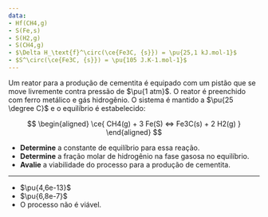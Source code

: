```yaml
---
data:
- Hf(CH4,g)
- S(Fe,s)
- S(H2,g)
- S(CH4,g)
- $\Delta H_\text{f}^\circ(\ce{Fe3C, {s}}) = \pu{25,1 kJ.mol-1}$
- $S^\circ(\ce{Fe3C, {s}}) = \pu{105 J.K-1.mol-1}$
---
```


Um reator para a produção de cementita é equipado com um pistão que se move livremente contra pressão de $\pu{1 atm}$. O reator é preenchido com ferro metálico e gás hidrogênio. O sistema é mantido a $\pu{25 \degree C}$ e o equilíbrio é estabelecido:

$$
\begin{aligned}
\ce{ CH4(g) + 3 Fe(S) <=> Fe3C(s) + 2 H2(g) }
\end{aligned}
$$

- **Determine** a constante de equilíbrio para essa reação.
- **Determine** a fração molar de hidrogênio na fase gasosa no equilíbrio.
- **Avalie** a viabilidade do processo para a produção de cementita.

---

- $\pu{4,6e-13}$
- $\pu{6,8e-7}$
- O processo não é viável.
